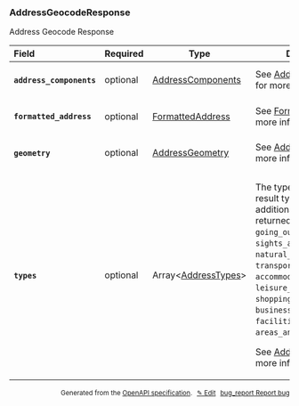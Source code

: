 <!--- This is a generated file, do not edit! -->
<!--- [START woosmap_http_schema_addressgeocoderesponse] -->
<h3 class="schema-object" id="AddressGeocodeResponse">AddressGeocodeResponse</h3>

Address Geocode Response

| Field                                                                                                                               | Required | Type                                                        | Description                                                                                                                                                                                                                                                                                                                                                                                                                                                                                                                                                                   |
| :---------------------------------------------------------------------------------------------------------------------------------- | -------- | ----------------------------------------------------------- | ----------------------------------------------------------------------------------------------------------------------------------------------------------------------------------------------------------------------------------------------------------------------------------------------------------------------------------------------------------------------------------------------------------------------------------------------------------------------------------------------------------------------------------------------------------------------------- |
| <h4 id="AddressGeocodeResponse-address_components" class="add-link schema-object-property-key"><code>address_components</code></h4> | optional | [AddressComponents](#AddressComponents "AddressComponents") | See [AddressComponents](#AddressComponents "AddressComponents") for more information.                                                                                                                                                                                                                                                                                                                                                                                                                                                                                         |
| <h4 id="AddressGeocodeResponse-formatted_address" class="add-link schema-object-property-key"><code>formatted_address</code></h4>   | optional | [FormattedAddress](#FormattedAddress "FormattedAddress")    | See [FormattedAddress](#FormattedAddress "FormattedAddress") for more information.                                                                                                                                                                                                                                                                                                                                                                                                                                                                                            |
| <h4 id="AddressGeocodeResponse-geometry" class="add-link schema-object-property-key"><code>geometry</code></h4>                     | optional | [AddressGeometry](#AddressGeometry "AddressGeometry")       | See [AddressGeometry](#AddressGeometry "AddressGeometry") for more information.                                                                                                                                                                                                                                                                                                                                                                                                                                                                                               |
| <h4 id="AddressGeocodeResponse-types" class="add-link schema-object-property-key"><code>types</code></h4>                           | optional | Array&lt;[AddressTypes](#AddressTypes "AddressTypes")&gt;   | <div class="ref-property-description"><p>The types of result. If result type is a <code>place</code>, additional types may be returned (<code>eat_and_drink</code>, <code>going_out_entertainment</code>, <code>sights_and_museums</code>, <code>natural_and_geographical</code>, <code>transport</code>, <code>accommodations</code>, <code>leisure_and_outdoor</code>, <code>shopping</code>, <code>business_and_services</code>, <code>facilities</code>, <code>areas_and_buildings</code>)</p><p>See <a href="#AddressTypes">AddressTypes</a> for more information.</div> |

<p style="text-align: right; font-size: smaller;">Generated from the <a data-label="openapi-github" href="https://github.com/woosmap/openapi-specification" title="Woosmap OpenAPI Specification" class="external">OpenAPI specification</a>.
<a data-label="openapi-github-woosmap-http-schema-addressgeocoderesponse" data-action="edit" style="margin-left: 5px;" href="https://github.com/woosmap/openapi-specification/blob/main/specification/schemas/AddressGeocodeResponse.yml" title="Edit on GitHub">✎ Edit</a>
<a data-label="openapi-github-woosmap-http-schema-addressgeocoderesponse" data-action="bug" style="margin-left: 5px;" href="https://github.com/woosmap/openapi-specification/issues/new?assignees=&labels=type%3A+bug%2C+triage+me&template=bug_report.md&title=[schemas] Bug - AddressGeocodeResponse" title="File bug for schemas on GitHub"><span class="material-icons">bug_report</span> Report bug</a>
</p>

<!--- [END woosmap_http_schema_addressgeocoderesponse] -->

